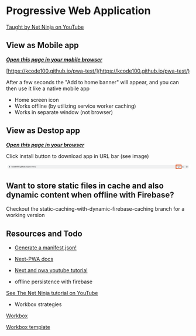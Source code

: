# Progressive Web Application

[Taught by Net Ninja on YouTube](https://www.youtube.com/playlist?list=PL4cUxeGkcC9gTxqJBcDmoi5Q2pzDusSL7)

## View as Mobile app

***[Open this page in your mobile browser](https://kcode100.github.io/pwa-test/)***

[https://kcode100.github.io/pwa-test/](https://kcode100.github.io/pwa-test/)

After a few seconds the "Add to home banner" will appear, and you can then use it like a native mobile app

- Home screen icon
- Works offline (by utilizing service worker caching)
- Works in separate window (not browser)

## View as Destop app

***[Open this page in your browser](https://kcode100.github.io/pwa-test/)***

Click install button to download app in URL bar (see image)

![Install button on chrome!](./images/install.png)

## Want to store static files in cache and also dynamic content when offline with Firebase?

Checkout the static-caching-with-dynamic-firebase-caching branch for a working version

## Resources and Todo

- [Generate a manifest.json!](https://www.simicart.com/manifest-generator.html/)

- [Next-PWA docs](https://www.npmjs.com/package/next-pwa)

- [Next and pwa youtube tutorial](https://www.youtube.com/watch?v=ARNN_zmrwcw)

- offline persistence with firebase

[See The Net Ninja tutorial on YouTube](https://www.youtube.com/watch?v=ciu62KLlwGQ&list=PL4cUxeGkcC9gTxqJBcDmoi5Q2pzDusSL7&index=26)

- Workbox strategies

[Workbox](https://developers.google.com/web/tools/workbox/modules/workbox-strategies#what_are_workbox_strategies)

[Workbox template](https://developers.google.com/web/tools/workbox/guides/get-started)
